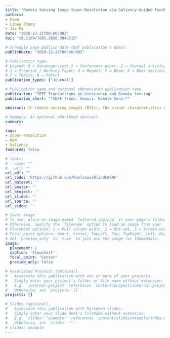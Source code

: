 ```yaml
---
title: "Remote Sensing Image Super-Resolution via Saliency-Guided Feedback GANs"
authors:
- hlwu
- Libao Zhang
- Jie Ma
date: "2020-12-21T00:00:00Z"
doi: "10.1109/TGRS.2020.3042515"

# Schedule page publish date (NOT publication's date).
publishDate: "2020-12-21T00:00:00Z"

# Publication type.
# Legend: 0 = Uncategorized; 1 = Conference paper; 2 = Journal article;
# 3 = Preprint / Working Paper; 4 = Report; 5 = Book; 6 = Book section;
# 7 = Thesis; 8 = Patent
publication_types: ["Journal"]

# Publication name and optional abbreviated publication name.
publication: "IEEE Transactions on Geoscience and Remote Sensing"
publication_short: "*IEEE Trans. Geosci. Remote Sens.*"

abstract: In remote sensing images (RSIs), the visual characteristics of different regions are versatile, which poses a considerable challenge to single image super-resolution (SISR). Most existing SISR methods for RSIs ignore the diverse reconstruction needs of different regions and thus face a serious contradiction between high perception quality and less spatial distortion. The mean square error (MSE) optimization-based methods produce results of unsatisfactory visual quality, while generative adversarial networks (GANs) can produce photo-realistic but severely distorted results caused by pseudotextures. In addition, increasingly deeper networks, although providing powerful feature representations, also face problems of overfitting and occupying too much storage space. In this article, we propose a new saliency-guided feedback GAN (SG-FBGAN) to address these problems. The proposed SG-FBGAN applies different reconstruction principles for areas with varying levels of saliency and uses feedback (FB) connections to improve the expressivity of the network while reducing parameters. First, we propose a saliency-guided FB generator with our carefully designed paired-feedback block (PFBB). The PFBB uses two branches, a salient and a nonsalient branch, to handle the FB information and generate powerful high-level representations for salient and nonsalient areas, respectively. Then, we measure the visual perception quality of salient areas, nonsalient areas, and the global image with a saliency-guided multidiscriminator, which can dramatically eliminate pseudotextures. Finally, we introduce a curriculum learning strategy to enable the proposed SG-FBGAN to handle complex degradation models. Comprehensive evaluations and ablation studies validate the effectiveness of our proposal.

# Summary. An optional shortened abstract.
summary:

tags:
- Super-resolution
- GAN
- Saliency
featured: false

# links:
# - name: ""
#   url: ""
url_pdf: ""
url_code: 'https://github.com/hanlinwu/BlindSRSNF'
url_dataset: ''
url_poster: ''
url_project: ''
url_slides: ''
url_source: ''
url_video: ''

# Cover image
# To use, place an image named `featured.jpg/png` in your page's folder.
# Otherwise, specify the `filename` option to load an image from your `assets/media/` folder.
# Placement options: 1 = Full column width, 2 = Out-set, 3 = Screen-width
# Focal point options: Smart, Center, TopLeft, Top, TopRight, Left, Right, BottomLeft, Bottom, BottomRight
# Set `preview_only` to `true` to just use the image for thumbnails.
image:
  placement: 2
  caption: 'Flowchart'
  focal_point: "Center"
  preview_only: false

# Associated Projects (optional).
#   Associate this publication with one or more of your projects.
#   Simply enter your project's folder or file name without extension.
#   E.g. `internal-project` references `content/project/internal-project/index.md`.
#   Otherwise, set `projects: []`.
projects: []

# Slides (optional).
#   Associate this publication with Markdown slides.
#   Simply enter your slide deck's filename without extension.
#   E.g. `slides: "example"` references `content/slides/example/index.md`.
#   Otherwise, set `slides: ""`.
# slides: example
---
```


<!-- {{% callout note %}}
Click the *Cite* button above to demo the feature to enable visitors to import publication metadata into their reference management software.
{{% /callout %}}

{{% callout note %}}
Create your slides in Markdown - click the *Slides* button to check out the example.
{{% /callout %}}

Supplementary notes can be added here, including [code, math, and images](https://wowchemy.com/docs/writing-markdown-latex/). -->
